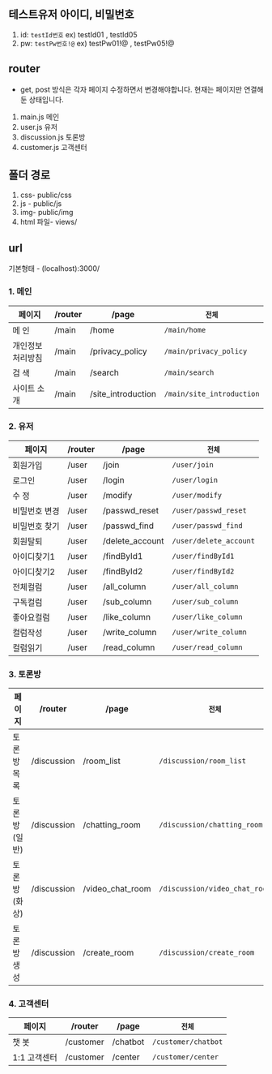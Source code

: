 ## 테스트유저 아이디, 비밀번호
1. id: `testId번호`      ex) testId01    , testId05
2. pw: `testPw번호!@`    ex) testPw01!@  , testPw05!@

## router
- get, post 방식은 각자 페이지 수정하면서 변경해야합니다. 현재는 페이지만 연결해둔 상태입니다.
1. main.js        메인
2. user.js        유저
3. discussion.js  토론방
4. customer.js    고객센터

## 폴더 경로
1. css- public/css
2. js - public/js
3. img- public/img
4. html 파일- views/

## url
기본형태 - (localhost):3000/

### 1. 메인
| 페이지 | /router | /page | `전체` |
| ------ | ------- | ----- | ------ |
| 메 인 | /main | /home | `/main/home` |
| 개인정보처리방침 | /main | /privacy_policy | `/main/privacy_policy` |
| 검 색 | /main | /search | `/main/search` |
| 사이트 소개 | /main | /site_introduction | `/main/site_introduction` |

### 2. 유저
| 페이지 | /router | /page | `전체` |
| --- | --- | --- | --- |
| 회원가입 | /user | /join | `/user/join` |
| 로그인 | /user | /login | `/user/login` |
| 수 정 | /user | /modify | `/user/modify` |
| 비밀번호 변경 | /user | /passwd_reset | `/user/passwd_reset` |
| 비밀번호 찾기 | /user | /passwd_find | `/user/passwd_find` |
| 회원탈퇴 | /user | /delete_account | `/user/delete_account` |
| 아이디찾기1 | /user | /findById1 | `/user/findById1` |
| 아이디찾기2 | /user | /findById2 | `/user/findById2` |
| 전체컬럼 | /user | /all_column | `/user/all_column` |
| 구독컬럼 | /user | /sub_column | `/user/sub_column` |
| 좋아요컬럼 | /user | /like_column | `/user/like_column` |
| 컬럼작성 | /user | /write_column | `/user/write_column` |
| 컬럼읽기 | /user | /read_column | `/user/read_column` |

### 3. 토론방
| 페이지 | /router | /page | `전체` |
| --- | --- | --- | --- |
| 토론방 목록 | /discussion | /room_list | `/discussion/room_list` |
| 토론방(일반) | /discussion | /chatting_room | `/discussion/chatting_room` |
| 토론방(화상) | /discussion | /video_chat_room | `/discussion/video_chat_room` |
| 토론방 생성 | /discussion | /create_room | `/discussion/create_room` |

### 4. 고객센터
| 페이지 | /router | /page | `전체` |
| --- | --- | --- | --- |
| 챗 봇 | /customer | /chatbot | `/customer/chatbot` |
| 1:1 고객센터 | /customer | /center | `/customer/center` |
